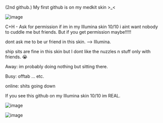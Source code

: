  (2nd github.) My first github is on my medkit skin >_<


![image](https://github.com/user-attachments/assets/f52f5f38-79d4-408b-bd4f-27dbc28eb9b1)


C+H - Ask for permission if im in my Illumina skin 10/10 i aint want nobody to cuddle me but friends. But if you get permission maybe!!!!! 

dont ask me to be ur friend in this skin. --> Illumina. 

ship sits are fine in this skin but I dont like the nuzzles n stuff only with friends. 😭

Away: im probably doing nothing but sitting there. 

Busy: offtab ... etc. 

online: shits going down

If you see this github on my Illumina skin 10/10 im REAL. 


![image](https://github.com/user-attachments/assets/5cebf8c1-cb94-4cbd-aec7-a77dfba044ca)





![image](https://github.com/user-attachments/assets/4b7a5bc3-5495-466d-b086-dcd910a25d74)
